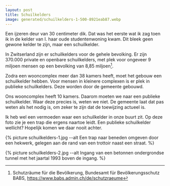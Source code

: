 ```yaml
---
layout: post
title: Schuilkelders
image: generated/schuilkelders-1-500-8921eab87.webp
---
```


Een ijzeren deur van 30 centimeter dik. Dat was het eerste wat ik zag toen ik in de kelder van I. haar oude studentenwoning kwam. Dit bleek geen gewone kelder te zijn, maar een schuilkelder.

In Zwitserland zijn er schuilkelders voor de gehele bevolking. Er zijn 370.000 private en openbare schuilkelders, met plek voor ongeveer 9 miljoen mensen op een bevolking van 8,85 miljoen[^1].

Zodra een wooncomplex meer dan 38 kamers heeft, moet het gebouw een schuilkelder hebben. Voor mensen in kleinere complexen is er plek in publieke schuilkelders. Deze worden door de gemeente gebouwd.

Ons wooncomplex heeft 10 kamers. Daarom moeten we naar een publieke schuilkelder. Waar deze precies is, weten we niet. De gemeente laat dat pas weten als het nodig is, om zeker te zijn dat de toewijzing actueel is.

Ik heb wel een vermoeden waar een schuilkelder in onze buurt zit. Op deze foto zie je een trap die ergens naartoe leidt. Een publieke schuilkelder wellicht? Hopelijk komen we daar nooit achter.

{% picture schuilkelders-1.jpg --alt Een trap naar beneden omgeven door een hekwerk, gelegen aan de rand van een trottoir naast een straat. %}

{% picture schuilkelders-2.jpg --alt Ingang van een betonnen ondergrondse tunnel met het jaartal 1993 boven de ingang. %}

[^1]: Schutzräume für die Bevölkerung, Bundesamt für Bevölkerungsschutz BABS, <https://www.babs.admin.ch/de/schutzraeume>
